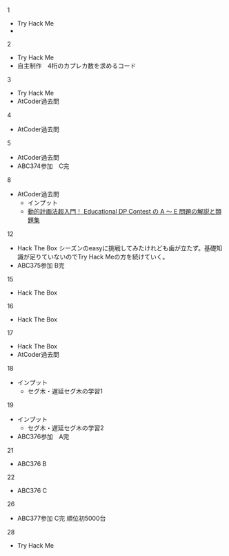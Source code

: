 1
- Try Hack Me
- 

2
- Try Hack Me
- 自主制作　4桁のカプレカ数を求めるコード

3
- Try Hack Me
- AtCoder過去問

4
- AtCoder過去問

5
- AtCoder過去問
- ABC374参加　C完

8
- AtCoder過去問
  - インプット
  - [動的計画法超入門！ Educational DP Contest の A ～ E 問題の解説と類題集](https://qiita.com/drken/items/dc53c683d6de8aeacf5a)

12
- Hack The Box シーズンのeasyに挑戦してみたけれども歯が立たず。基礎知識が足りていないのでTry Hack Meの方を続けていく。
- ABC375参加 B完

15
- Hack The Box

16
- Hack The Box 

17
- Hack The Box
- AtCoder過去問

18
- インプット
  - セグ木・遅延セグ木の学習1 

19
- インプット
  - セグ木・遅延セグ木の学習2
- ABC376参加　A完
  
21
- ABC376 B

22
- ABC376 C

26
- ABC377参加 C完 順位初5000台

28
- Try Hack Me

